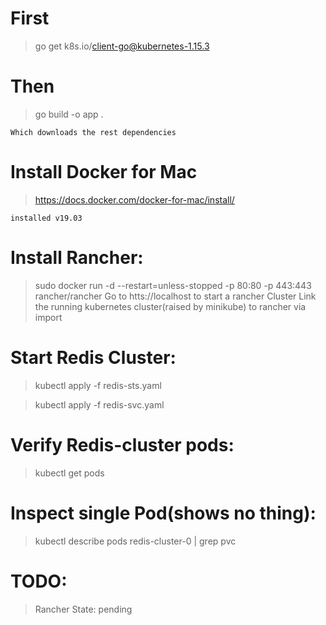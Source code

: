 # First
>go get k8s.io/client-go@kubernetes-1.15.3
    
# Then
>go build -o app .

    Which downloads the rest dependencies    

# Install Docker for Mac
>https://docs.docker.com/docker-for-mac/install/

    installed v19.03

# Install Rancher:
>sudo docker run -d --restart=unless-stopped -p 80:80 -p 443:443 rancher/rancher
>Go to htts://localhost to start a rancher Cluster
>Link the running kubernetes cluster(raised by minikube) to rancher via import

# Start Redis Cluster:
>kubectl apply -f redis-sts.yaml

>kubectl apply -f redis-svc.yaml

# Verify Redis-cluster pods:
>kubectl get pods

# Inspect single Pod(shows no thing):
>kubectl describe pods redis-cluster-0 | grep pvc

# TODO:
>Rancher State: pending
